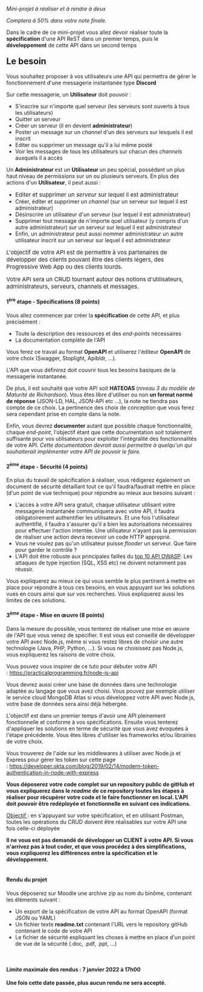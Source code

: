 <div class="no-overflow" id="yui_3_17_2_1_1639134459821_31"><p dir="ltr" style="text-align: left;"><em>Mini-projet à réaliser et à rendre à deux</em></p><p dir="ltr" style="text-align: left;"><em>Comptera à 50% dans votre note finale.</em></p><p dir="ltr" style="text-align: left;">Dans le cadre de ce mini-projet vous allez devoir réaliser toute la <strong>spécification </strong>d'une API ReST dans un premier temps, puis le <strong>développement</strong> de cette API dans un second temps</p><h4 style="text-align: left;"><span><span><span><span><span><span><span><strong><span style="font-size: 1.40625rem;"><strong><span style="">Le b</span>esoin</strong></span></strong></span></span></span></span></span></span></span></h4><p dir="ltr" style="text-align: left;"></p><p>Vous souhaitez proposer à vos utilisateurs une API qui permettra de gérer le fonctionnement d'une messagerie instantanée type <strong>Discord</strong></p><p>Sur cette messagerie, un <strong>Utilisateur</strong> doit pouvoir :</p><p></p><ul><li>S'inscrire sur n'importe quel serveur (les serveurs sont ouverts à tous les utilisateurs)</li><li>Quitter un serveur</li><li>Créer un serveur (il en devient <strong>administrateur</strong>)</li><li>Poster un message sur un <em>channel </em>d'un des serveurs sur lesquels il est inscrit</li><li>Editer ou supprimer un message qu'il a lui même posté</li><li>Voir les messages de tous les utilisateurs sur chacun des <em>channels</em> auxquels il a accès</li></ul><p></p><p>Un <strong>Administrateur </strong>est un <strong>Utilisateur </strong>un peu spécial, possédant un plus haut niveau de permissions sur un ou plusieurs serveurs. En plus des actions d'un <strong>Utilisateur</strong>, il peut aussi :</p><p></p><ul><li><span style="font-size: 0.9375rem;">Editer et supprimer un&nbsp;</span><em style="font-size: 0.9375rem;">serveur</em><span style="font-size: 0.9375rem;"> sur lequel il est administrateur</span><br></li><li>Créer, éditer et supprimer un <em>channel </em>(sur un serveur sur lequel il est administrateur)</li><li><span>Désinscrire un utilisateur d'un serveur&nbsp;(sur lequel il est administrateur)</span></li><li>Supprimer tout message de n'importe quel utilisateur (y compris d'un autre administrateur) sur un serveur sur lequel il est administrateur</li><li>Enfin, un administrateur peut aussi nommer administrateur un autre utilisateur inscrit sur un serveur sur lequel il est administrateur</li></ul><p></p><p><span style="font-size: 0.9375rem;">L'objectif de votre API est de permettre à vos partenaires de développer des clients pouvant être des clients légers, des Progressive Web App ou des clients lourds.&nbsp;&nbsp;</span></p><p><span style="font-size: 0.9375rem;">Votre API sera un CRUD tournant autour des notions d'utilisateurs, administrateurs, serveurs, channels et messages.</span><br></p><h4><strong><strong>1<sup>ère</sup> étape - Spécifications (8 points)</strong></strong></h4><p>Vous allez commencer par créer la <strong>spécification </strong>de cette API, et plus précisément :</p><p></p><ul><li>Toute la description des ressources et des <em>end-points</em> nécessaires</li><li>La documentation complète de l'API</li></ul><p></p><p id="yui_3_17_2_1_1639134459821_30">Vous ferez ce travail au format <strong>OpenAPI </strong>et utiliserez l'éditeur <strong>OpenAPI</strong> de votre choix (Swagger, Stoplight, Apibldr, ...).&nbsp;</p><p id="yui_3_17_2_1_1639134459821_34">L'API que vous définirez doit couvrir tous les besoins basiques de la messagerie instantanée.</p><p id="yui_3_17_2_1_1639134459821_36">De plus, il est souhaité que votre API soit <strong id="yui_3_17_2_1_1639134459821_35">HATEOAS </strong>(<em>niveau 3 du modèle de Maturité de Richardson</em>). Vous êtes libre d'utiliser ou non <strong>un format normé de réponse</strong> (JSON-LD, HAL, JSON-API etc ...), la note ne tiendra pas compte de ce choix. La pertinence des choix de conception que vous ferez sera cependant prise en compte dans la note.</p><p>Enfin, vous devrez <strong>documenter </strong>autant que possible chaque fonctionnalité, chaque <em>end-point</em>, l'objectif étant que cette documentation soit totalement suffisante pour vos utilisateurs pour exploiter l'intégralité des fonctionnalités de votre API. <em>Cette documentation devrait aussi permettre à quelqu'un qui souhaiterait implémenter votre API de pouvoir le faire.</em></p><h4><span><span><span><strong><strong>2<sup>ème</sup></strong> <strong>étape - Sécurité (4 points)</strong></strong></span></span></span></h4><p>En plus du travail de spécification à réaliser, vous rédigerez également un document de sécurité détaillant tout ce qu'il faudra/faudrait mettre en place (d'un point de vue technique) pour répondre au mieux aux besoins suivant :</p><p></p><ul id="yui_3_17_2_1_1639134459821_37"><li>L'accès à votre API sera gratuit, chaque utilisateur utilisant votre messagerie instantanée communiquera avec votre API, il faudra obligatoirement authentifier les utilisateurs. Et une fois l'utilisateur authentifié, il faudra s'assurer qu'il a bien les autorisations nécessaires pour effectuer l'action intentée. Une utilisateur n'ayant pas la permission de réaliser une action devra recevoir un code HTTP approprié.</li><li id="yui_3_17_2_1_1639134459821_38">Vous ne voulez pas qu'un utilisateur puisse <em>flooder </em>un serveur. Que faire pour garder le contrôle ?</li><li>L'API doit être robuste aux principales failles du <a href="https://owasp.org/www-project-api-security/" target="_blank">top 10 API OWASP</a>. Les attaques de type injection (SQL, XSS etc) ne doivent notamment pas réussir.</li></ul><p></p><p>Vous expliquerez au mieux ce qui vous semble le plus pertinent à mettre en place pour répondre à tous ces besoins, en vous appuyant sur les solutions vues en cours ainsi que sur vos recherches. Vous expliquerez aussi les limites de ces solutions.&nbsp;</p><p></p><h4><span><span><strong><strong>3</strong><sup><strong>èm</strong><strong>e</strong></sup><strong>&nbsp;étape - Mise en œuvre (8 points)</strong></strong></span></span></h4><p id="yui_3_17_2_1_1639134459821_43"><span id="yui_3_17_2_1_1639134459821_42"><span id="yui_3_17_2_1_1639134459821_41"><span id="yui_3_17_2_1_1639134459821_40"><span style="" id="yui_3_17_2_1_1639134459821_39">Dans la mesure du possible, vous tenterez de réaliser une mise en œuvre de l'API que vous venez de spécifier. Il est vous est conseillé de développer votre API avec Node.js, même si vous restez libres de choisir une autre technologie (Java, PHP, Python, ...). Si vous ne choisissez pas Node.js, vous expliquerez les raisons de votre choix.</span></span></span></span></p><p><span><span><span><span style="">Vous pouvez vous inspirer de ce tuto pour débuter votre API :&nbsp;<a href="https://practicalprogramming.fr/node-js-api" target="_blank">https://practicalprogramming.fr/node-js-api</a></span></span></span></span></p><p><span><span><span><span style="">Vous devrez aussi créer une base de données dans une technologie adaptée au langage que vous avez choisi. Vous pouvez par exemple utiliser le service cloud MongoDB Atlas si vous développez votre API avec Node.js, votre base de données sera ainsi déjà hébergée.&nbsp;</span></span></span></span></p><p><span><span><span><span style="">L'objectif est dans un premier temps d'avoir une API pleinement fonctionnelle et conforme à vos spécifications. Ensuite vous tenterez d'appliquer les solutions en terme de sécurité que vous avez évoquées à l'étape précédente. Vous êtes libres d'utiliser les frameworks et/ou librairies de votre choix.&nbsp;</span></span></span></span></p><p><span><span><span><span style="">Vous trouverez de l'aide sur les middlewares à utiliser avec Node.js et Express pour gérer les token sur cette page :&nbsp;<a href="https://developer.okta.com/blog/2019/02/14/modern-token-authentication-in-node-with-express" target="_blank">https://developer.okta.com/blog/2019/02/14/modern-token-authentication-in-node-with-express</a></span></span></span></span></p><p><span><span><span><span style=""><strong>Vous déposerez votre code complet sur un repository public de gitHub et vous expliquerez dans le <em>readme </em>de ce repository toutes les étapes à réaliser pour récupérer votre code et le faire fonctionner en local. L'API doit pouvoir être redéployée et fonctionnelle en suivant ces indications.</strong></span></span></span></span></p><p><span><span><span><span style=""><u>Objectif </u>: en s'appuyant sur votre spécification, et en utilisant Postman, toutes les opérations du CRUD doivent être réalisables sur votre API une fois celle-ci déployée</span></span></span></span></p><strong>Il ne vous est pas demandé de développer un CLIENT à votre API. Si vous n'arrivez pas à tout coder, et que vous procédez à des simplifications, vous expliquerez les différences entre la spécification et le développement.<br></strong><br><p></p><h4><span><span><strong><strong>Rendu </strong><strong>du projet</strong></strong></span></span></h4><p>Vous déposerez sur Moodle une archive zip au nom du binôme, contenant les éléments suivant :</p><p></p><ul id="yui_3_17_2_1_1639134459821_46"><li>Un export de la spécification de votre API au format OpenAPI (format JSON ou YAML)</li><li>Un fichier texte <strong>readme.txt</strong> contenant l'URL vers le repository gitHub contenant le code de votre API</li><li id="yui_3_17_2_1_1639134459821_45">Le fichier de sécurité expliquant les choses à mettre en place d'un point de vue de la sécurité (.doc, .pdf, .ppt, ...)</li></ul><p><br></p><p></p><h4><span><strong>Limite maximale des rendus : 7 janvier 2022 à 17h00</strong></span></h4><p><span><strong>Une fois cette date passée, plus aucun rendu ne sera accepté.</strong></span></p><p></p><p></p><p></p><p></p><p></p><p></p></div>
